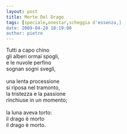 ```yaml
---
layout: post
title: Morte Del Drago
tags: [speciale,onestar,scheggia d'essenza,]
date: 2009-04-28 18:19:00
author: pietro
---
```

Tutti a capo chino<br/>gli alberi ormai spogli,<br/>e le nuvole perfino<br/>sognan sogni svegli,<br/><br/>una lenta processione<br/>si riposa nel tramonto,<br/>la tristezza e la passione<br/>rinchiuse in un momento;<br/><br/>la luna aveva torto:<br/>il drago è morto<br/>il drago è morto.
